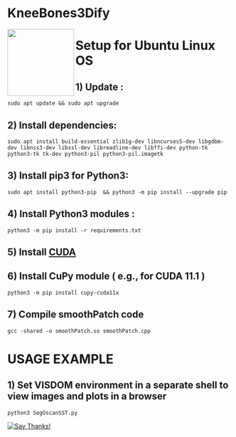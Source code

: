 # KneeBones3Dify

<img src="[https://github.com/gigernau/KneeBones3Dify/blob/main/KneeBones3Dify_logo.png]" align="left" height="150" width="150" >

# Setup for Ubuntu Linux OS

## 1) Update : 
	sudo apt update && sudo apt upgrade
  
## 2) Install dependencies:
    sudo apt install build-essential zlib1g-dev libncurses5-dev libgdbm-dev libnss3-dev libssl-dev libreadline-dev libffi-dev python-tk python3-tk tk-dev python3-pil python3-pil.imagetk

## 3) Install pip3 for Python3: 
	sudo apt install python3-pip  && python3 -m pip install --upgrade pip

## 4) Install Python3 modules : 
	python3 -m pip install -r requirements.txt
	
## 5) Install [CUDA](https://developer.nvidia.com/cuda-toolkit)

## 6) Install CuPy module ( e.g., for CUDA 11.1 )
	python3 -m pip install cupy-cuda11x

## 7) Compile smoothPatch code
	gcc -shared -o smoothPatch.so smoothPatch.cpp


# USAGE EXAMPLE

## 1) Set VISDOM environment in a separate shell to view images and plots in a browser
	python3 SegOscanSST.py


[![Say Thanks!](https://img.shields.io/badge/Say%20Thanks-!-1EAEDB.svg)](https://saythanks.io/to/gianluca.delucia)
